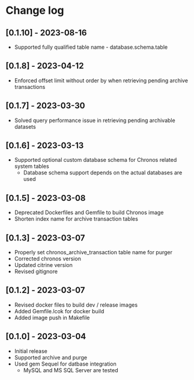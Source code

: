 # Change log

## [0.1.10] - 2023-08-16

  * Supported fully qualified table name - database.schema.table

## [0.1.8] - 2023-04-12

  * Enforced offset limit without order by when retrieving pending archive transactions

## [0.1.7] - 2023-03-30

  * Solved query performance issue in retrieving pending archivable datasets

## [0.1.6] - 2023-03-13

  * Supported optional custom database schema for Chronos related system tables
    * Database schema support depends on the actual databases are used

## [0.1.5] - 2023-03-08

  * Deprecated Dockerfiles and Gemfile to build Chronos image
  * Shorten index name for archive transaction tables

## [0.1.3] - 2023-03-07

  * Properly set chronos_archive_transaction table name for purger
  * Corrected chronos version
  * Updated citrine version
  * Revised gitignore

## [0.1.2] - 2023-03-07

  * Revised docker files to build dev / release images
  * Added Gemfile.lcok for docker build
  * Added image push in Makefile

## [0.1.0] - 2023-03-04

  * Initial release
  * Supported archive and purge
  * Used gem Sequel for datbase integration
    * MySQL and MS SQL Server are tested
